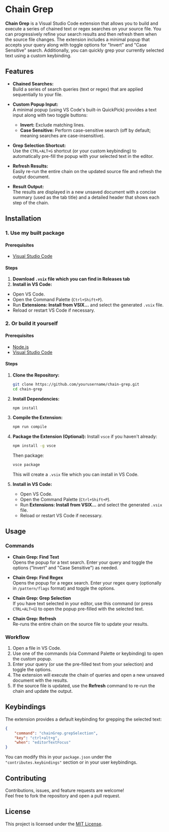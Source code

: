 # Chain Grep

**Chain Grep** is a Visual Studio Code extension that allows you to build and execute a series of chained text or regex searches on your source file. You can progressively refine your search results and then refresh them when the source file changes. The extension includes a minimal popup that accepts your query along with toggle options for "Invert" and "Case Sensitive" search. Additionally, you can quickly grep your currently selected text using a custom keybinding.

## Features

-   **Chained Searches:**  
    Build a series of search queries (text or regex) that are applied sequentially to your file.

-   **Custom Popup Input:**  
    A minimal popup (using VS Code's built-in QuickPick) provides a text input along with two toggle buttons:

    -   **Invert:** Exclude matching lines.
    -   **Case Sensitive:** Perform case-sensitive search (off by default; meaning searches are case-insensitive).

-   **Grep Selection Shortcut:**  
    Use the `CTRL+ALT+G` shortcut (or your custom keybinding) to automatically pre-fill the popup with your selected text in the editor.

-   **Refresh Results:**  
    Easily re-run the entire chain on the updated source file and refresh the output document.

-   **Result Output:**  
    The results are displayed in a new unsaved document with a concise summary (used as the tab title) and a detailed header that shows each step of the chain.

## Installation

### 1. Use my built package

#### Prerequisites

-   [Visual Studio Code](https://code.visualstudio.com/)

#### Steps
1. **Download `.vsix` file which you can find in Releases tab**
2. **Install in VS Code:**

-   Open VS Code.
-   Open the Command Palette (`Ctrl+Shift+P`).
-   Run **Extensions: Install from VSIX...** and select the generated `.vsix` file.
-   Reload or restart VS Code if necessary.

### 2. Or build it yourself

#### Prerequisites

-   [Node.js](https://nodejs.org/)
-   [Visual Studio Code](https://code.visualstudio.com/)

#### Steps

1. **Clone the Repository:**

    ```bash
    git clone https://github.com/yourusername/chain-grep.git
    cd chain-grep
    ```

2. **Install Dependencies:**

    ```bash
    npm install
    ```

3. **Compile the Extension:**

    ```bash
    npm run compile
    ```

4. **Package the Extension (Optional):**
   Install `vsce` if you haven't already:

    ```bash
    npm install -g vsce
    ```

    Then package:

    ```bash
    vsce package
    ```

    This will create a `.vsix` file which you can install in VS Code.

5. **Install in VS Code:**
    - Open VS Code.
    - Open the Command Palette (`Ctrl+Shift+P`).
    - Run **Extensions: Install from VSIX...** and select the generated `.vsix` file.
    - Reload or restart VS Code if necessary.

## Usage

### Commands

-   **Chain Grep: Find Text**  
    Opens the popup for a text search. Enter your query and toggle the options ("Invert" and "Case Sensitive") as needed.

-   **Chain Grep: Find Regex**  
    Opens the popup for a regex search. Enter your regex query (optionally in `/pattern/flags` format) and toggle the options.

-   **Chain Grep: Grep Selection**  
    If you have text selected in your editor, use this command (or press `CTRL+ALT+G`) to open the popup pre-filled with the selected text.

-   **Chain Grep: Refresh**  
    Re-runs the entire chain on the source file to update your results.

### Workflow

1. Open a file in VS Code.
2. Use one of the commands (via Command Palette or keybinding) to open the custom popup.
3. Enter your query (or use the pre-filled text from your selection) and toggle the options.
4. The extension will execute the chain of queries and open a new unsaved document with the results.
5. If the source file is updated, use the **Refresh** command to re-run the chain and update the output.

## Keybindings

The extension provides a default keybinding for grepping the selected text:

```json
{
    "command": "chainGrep.grepSelection",
    "key": "ctrl+alt+g",
    "when": "editorTextFocus"
}
```

You can modify this in your `package.json` under the `"contributes.keybindings"` section or in your user keybindings.

## Contributing

Contributions, issues, and feature requests are welcome!  
Feel free to fork the repository and open a pull request.

## License

This project is licensed under the [MIT License](LICENSE).
